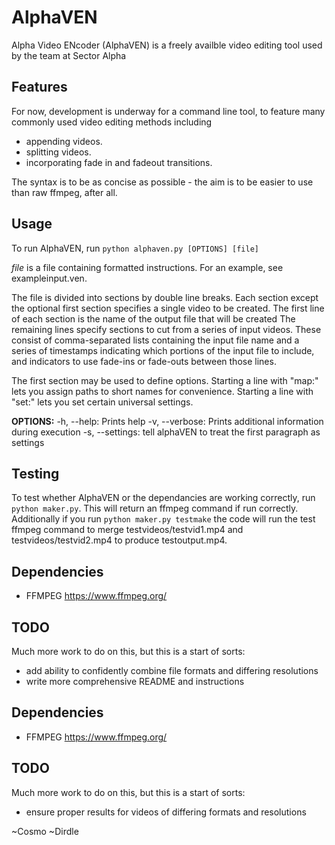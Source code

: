 # AlphaVEN

Alpha Video ENcoder (AlphaVEN) is a freely availble video editing tool used by the team at Sector Alpha

## Features

For now, development is underway for a command line tool, to feature many commonly used video editing methods including
   - appending videos.
   - splitting videos.
   - incorporating fade in and fadeout transitions.

The syntax is to be as concise as possible - the aim is to be easier to use than raw ffmpeg, after all.

## Usage
To run AlphaVEN, run `python alphaven.py [OPTIONS] [file] `

*file* is a file containing formatted instructions. For an example, see exampleinput.ven.

The file is divided into sections by double line breaks. Each section except the optional first section specifies a single video to be created. 
The first line of each section is the name of the output file that will be created
The remaining lines specify sections to cut from a series of input videos. These consist of comma-separated lists containing the input file name and a series of timestamps indicating which portions of the input file to include, and indicators to use fade-ins or fade-outs between those lines.
  
The first section may be used to define options. Starting a line with "map:" lets you assign paths to short names for convenience. Starting a line with "set:" lets you set certain universal settings. 

**OPTIONS:**
-h, --help: 	Prints help
-v, --verbose: 	Prints additional information during execution
-s, --settings: tell alphaVEN to treat the first paragraph as settings

## Testing

To test whether AlphaVEN or the dependancies are working correctly, run `python maker.py`. This will return an ffmpeg command if run correctly. Additionally if you run `python maker.py testmake` the code will run the test ffmpeg command to merge testvideos/testvid1.mp4 and testvideos/testvid2.mp4 to produce testoutput.mp4.

## Dependencies
  - FFMPEG https://www.ffmpeg.org/

## TODO
Much more work to do on this, but this is a start of sorts:
  - add ability to confidently combine file formats and differing resolutions
  - write more comprehensive README and instructions
## Dependencies
  - FFMPEG https://www.ffmpeg.org/

## TODO
Much more work to do on this, but this is a start of sorts:
  - ensure proper results for videos of differing formats and resolutions

~Cosmo
~Dirdle
